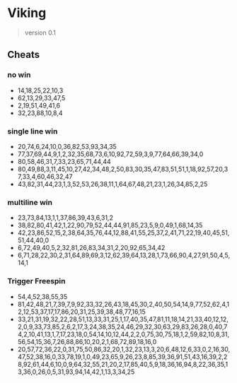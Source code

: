 # Viking

> version 0.1   

## Cheats 
### no win
* 14,18,25,22,10,3
* 62,13,29,33,47,5
* 2,19,51,49,41,6
* 32,23,88,10,8,4

### single line win 
* 20,74,6,24,10,0,36,82,53,93,34,35
* 77,37,69,44,9,1,2,32,35,68,73,6,10,92,72,59,3,9,77,64,66,39,34,0
* 80,58,46,31,7,33,23,65,71,44,44
* 80,49,88,3,11,45,10,27,42,34,48,2,50,83,30,35,47,83,51,51,1,18,92,57,20,37,33,4,60,46,32,47
* 43,82,31,44,23,1,3,52,53,26,38,11,1,64,67,48,21,23,1,26,34,85,2,25

### multiline win
* 23,73,84,13,1,1,37,86,39,43,6,31,2
* 38,82,80,41,42,1,22,90,79,52,44,44,91,85,23,5,9,0,49,1,68,14,35
* 42,23,86,52,15,2,38,64,35,76,44,12,88,41,55,25,37,2,41,71,22,19,40,45,51,51,44,40,0
* 6,72,49,40,5,2,32,81,26,83,34,31,2,20,92,65,34,42
* 6,71,28,22,30,2,31,64,89,69,3,12,62,39,64,13,28,1,73,66,90,4,27,91,50,4,5,14,1

### Trigger Freespin 
* 54,4,52,38,55,35
* 81,42,48,21,7,39,7,9,92,33,32,26,43,18,45,30,2,40,50,54,14,9,77,52,62,4,12,12,53,37,17,17,86,20,31,25,39,38,48,77,16,15
* 33,21,31,19,32,22,28,51,13,33,31,25,1,17,40,35,47,81,11,18,14,21,33,40,12,12,2,0,9,33,73,85,2,6,2,17,3,24,38,35,24,46,29,32,30,63,29,83,26,28,0,40,74,2,10,41,13,1,7,17,23,18,0,54,14,10,12,44,2,2,0,75,30,75,18,1,2,59,82,10,8,31,56,54,15,36,7,26,88,86,10,20,2,1,68,72,89,18,16,0
* 20,57,72,36,22,0,31,75,50,86,32,20,1,32,23,13,3,20,6,48,12,6,33,0,2,16,30,47,52,38,16,0,33,78,19,1,0,49,23,65,9,26,23,8,85,39,36,91,51,43,16,39,2,28,92,61,44,6,10,0,9,64,32,55,21,20,2,17,85,40,5,9,18,36,16,94,8,22,36,35,13,36,0,26,0,5,31,93,94,14,42,1,13,3,34,25
